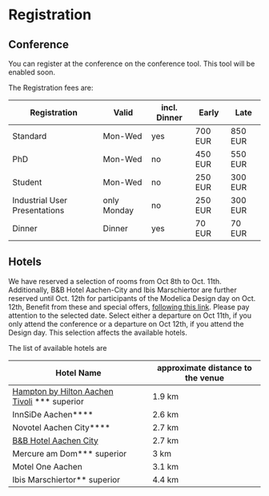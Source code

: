 # Registration

## Conference

You can register at the conference on the conference tool. This tool will be enabled soon.

The Registration fees are:

| Registration | Valid | incl. Dinner | Early | Late | 
| --- | --- | --- | --- | --- |
| Standard | Mon-Wed | yes | 700 EUR | 850 EUR |
| PhD | Mon-Wed | no | 450 EUR | 550 EUR |
| Student | Mon-Wed | no | 250 EUR | 300 EUR |
| Industrial User Presentations | only Monday | no | 250 EUR |300 EUR |
| Dinner | Dinner | yes | 70 EUR | 70 EUR |

## Hotels

We have reserved a selection of rooms from Oct 8th to Oct. 11th. 
Additionally, B&B Hotel Aachen-City and Ibis Marschiertor are further reserved until Oct. 12th for participants of the Modelica Design day on Oct. 12th,
Benefit from these and special offers, [following this link](https://tportal.toubiz.de/aachenkongresse/messe/quicksearch/TUR00020110656855316?lang=en&reset=1). Please pay attention to the selected date. Select either a departure on Oct 11th, if you only attend the conference or a departure on Oct 12th, if you attend the Design day. This selection affects the available hotels.

The list of available hotels are

| Hotel Name | approximate distance to the venue |
|---|---|
|[Hampton by Hilton Aachen Tivoli](https://tportal.toubiz.de/aachenkongresse/ukv/house/TUR00020110090767649) *** superior | 1.9 km |
| InnSiDe Aachen**** | 2.6 km |
| Novotel Aachen City**** | 2.7 km |
| [B&B Hotel Aachen City](https://tportal.toubiz.de/aachenkongresse/ukv/house/TUR00020110362488804)  | 2.7 km |
| Mercure am Dom*** superior | 3 km |
| Motel One Aachen | 3.1 km |
| Ibis Marschiertor** superior | 4.4 km|
